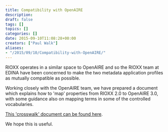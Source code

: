 ```yaml
---
title: Compatibility with OpenAIRE
description: 
draft: false
tags: []
topics: []
categories: []
date: 2015-09-10T11:08:28+00:00
creators: ["Paul Walk"]
aliases:
- "/2015/09/10/Compatibility-with-OpenAIRE/"
---
```



RIOXX operates in a similar space to OpenAIRE and so the RIOXX team at EDINA have been concerned to make the two metadata application profiles as mutually compatible as possible.
 
Working closely with the OpenAIRE team, we have prepared a document which explains how to 'map' properties from RIOXX 2.0 to OpenAIRE 3.0, with some guidance also on mapping terms in some of the controlled vocabularies.

[This 'crosswalk' document can be found here](http://rioxx.net/crosswalk_rioxx_2_0_openaire_3_0/).

We hope this is useful.
